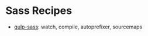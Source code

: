 # Sass Recipes

- [gulp-sass](https://github.com/hellobrian/sass-recipes/tree/master/gulp): watch, compile, autoprefixer, sourcemaps
